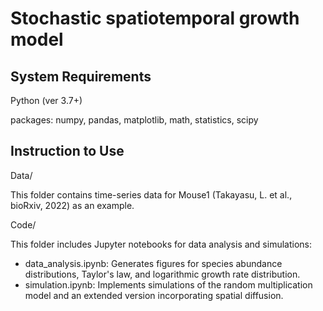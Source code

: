 # Stochastic spatiotemporal growth model

## System Requirements

Python (ver 3.7+)

packages: numpy, pandas, matplotlib, math, statistics, scipy


## Instruction to Use

Data/

This folder contains time-series data for Mouse1 (Takayasu, L. et al., bioRxiv, 2022) as an example.


Code/

This folder includes Jupyter notebooks for data analysis and simulations:
- data_analysis.ipynb: Generates figures for species abundance distributions, Taylor's law, and logarithmic growth rate distribution.
- simulation.ipynb: Implements simulations of the random multiplication model and an extended version incorporating spatial diffusion.

